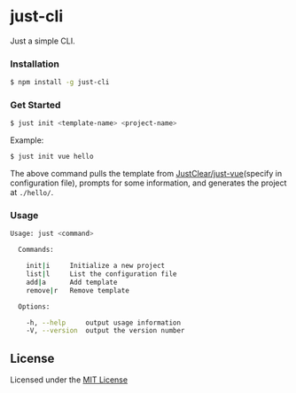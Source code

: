 # just-cli

Just a simple CLI.

### Installation

```sh
$ npm install -g just-cli
```

### Get Started

```sh
$ just init <template-name> <project-name>
```

Example:

```sh
$ just init vue hello
```

The above command pulls the template from [JustClear/just-vue](https://github.com/JustClear/just-vue)(specify in configuration file), prompts for some information, and generates the project at `./hello/`.

### Usage

```sh
Usage: just <command>

  Commands:

    init|i     Initialize a new project
    list|l     List the configuration file
    add|a      Add template
    remove|r   Remove template

  Options:

    -h, --help     output usage information
    -V, --version  output the version number
```

## License

Licensed under the [MIT License](https://github.com/JustClear/just-cli/blob/master/LICENSE)